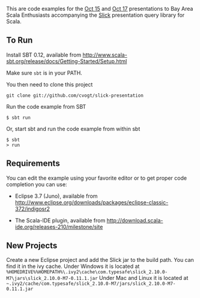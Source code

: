 This are code examples for the [Oct 15](http://www.meetup.com/Bay-Area-Scala-Enthusiasts/events/80269142/)
and [Oct 17](http://www.meetup.com/Bay-Area-Scala-Enthusiasts/events/80268902/)
presentations to Bay Area Scala Enthusiasts accompanying the
[Slick](http://slick.typesafe.com) presentation query library for Scala.


## To Run ##

Install SBT 0.12, available from
http://www.scala-sbt.org/release/docs/Getting-Started/Setup.html

Make sure `sbt` is in your PATH.

You then need to clone this project

    git clone git://github.com/cvogt/slick-presentation

Run the code example from SBT

    $ sbt run

Or, start sbt and run the code example from within sbt

    $ sbt
    > run

## Requirements ##
You can edit the example using your favorite editor or to get proper code completion you can use:

* Eclipse 3.7 (Juno), available from
http://www.eclipse.org/downloads/packages/eclipse-classic-372/indigosr2

* The Scala-IDE plugin, available from
http://download.scala-ide.org/releases-210/milestone/site

## New Projects ##
Create a new Eclipse project and add the Slick jar to the build path. You can find it in the ivy cache.
Under Windows it is located at `%HOMEDRIVE%%HOMEPATH%\.ivy2\cache\com.typesafe\slick_2.10.0-M7\jars\slick_2.10.0-M7-0.11.1.jar`
Under Mac and Linux it is located at `~.ivy2/cache/com.typesafe/slick_2.10.0-M7/jars/slick_2.10.0-M7-0.11.1.jar`
